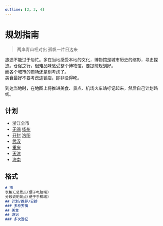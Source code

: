 ```yaml
---
outline: [2, 3, 4]
---
```


# 规划指南

> 两岸青山相对出 孤帆一片日边来

旅途不能过于匆忙。多在当地感受本地的文化，博物馆是城市历史的缩影，寻史探迹。仓促之行，很难品味感受整个博物馆，要提前规划好。  
而各个城市的商场还是别考虑了。  
美食最好不要考虑连锁店，除非没得吃。

到达当地时，在地图上将推进美食、景点、机场火车站标记起来，然后自己计划路线。

## 计划

- 浙江全市
- [无锡](./china/jiangsu/wuxi) [扬州](./china/jiangsu/yangzhou)
- [开封](./china/henan/kaifeng) [洛阳](./china/henan/luoyang)
- [武汉](./china/hubei/wuhan)
- [重庆](./china/chongqing)
- [天津](./china/tianjin)
- [海南](./china/hainan/)

## 格式

```markdown [写法/市]
# 市
表格汇总景点(便于电脑端)  
分段说明景点(便于手机端)
## 计划/推荐/安排
### 多种安排
## 美食
## 游记
### 多次游记
```
